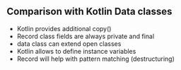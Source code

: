 ## Comparison with Kotlin Data classes

* Kotlin provides additional copy()
* Record class fields are always private and final
* data class can extend open classes
* Kotlin allows to define instance variables
* Record will help with pattern matching (destructuring)
